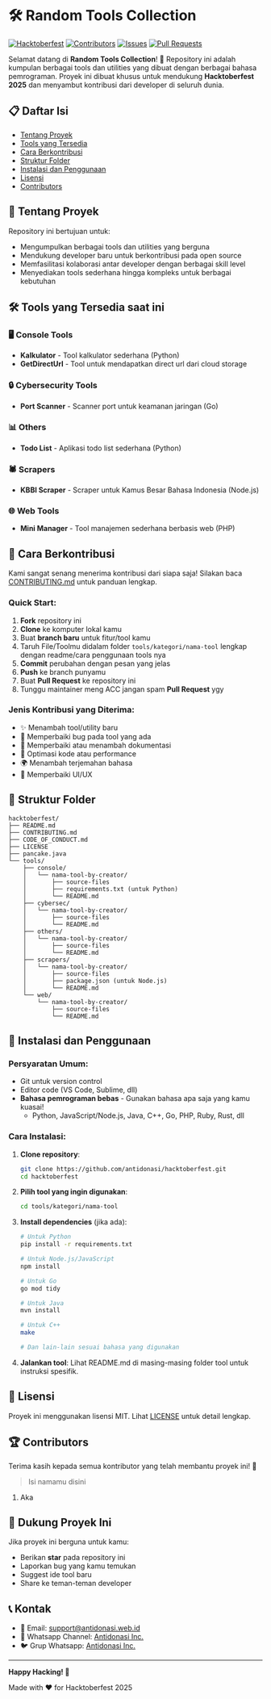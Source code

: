 # 🛠️ Random Tools Collection

[![Hacktoberfest](https://img.shields.io/badge/Hacktoberfest-2025-blueviolet.svg)](https://hacktoberfest.com/)
[![Contributors](https://img.shields.io/github/contributors/antidonasi/hacktoberfest.svg)](https://github.com/antidonasi/hacktoberfest/graphs/contributors)
[![Issues](https://img.shields.io/github/issues/antidonasi/hacktoberfest.svg)](https://github.com/antidonasi/hacktoberfest/issues)
[![Pull Requests](https://img.shields.io/github/issues-pr/antidonasi/hacktoberfest.svg)](https://github.com/antidonasi/hacktoberfest/pulls)

Selamat datang di **Random Tools Collection**! 🎉 Repository ini adalah kumpulan berbagai tools dan utilities yang dibuat dengan berbagai bahasa pemrograman. Proyek ini dibuat khusus untuk mendukung **Hacktoberfest 2025** dan menyambut kontribusi dari developer di seluruh dunia.

## 📋 Daftar Isi

- [Tentang Proyek](#-tentang-proyek)
- [Tools yang Tersedia](#-tools-yang-tersedia)
- [Cara Berkontribusi](#-cara-berkontribusi)
- [Struktur Folder](#-struktur-folder)
- [Instalasi dan Penggunaan](#-instalasi-dan-penggunaan)
- [Lisensi](#-lisensi)
- [Contributors](#-contributors)

## 🚀 Tentang Proyek

Repository ini bertujuan untuk:
- Mengumpulkan berbagai tools dan utilities yang berguna
- Mendukung developer baru untuk berkontribusi pada open source
- Memfasilitasi kolaborasi antar developer dengan berbagai skill level
- Menyediakan tools sederhana hingga kompleks untuk berbagai kebutuhan

## 🛠️ Tools yang Tersedia saat ini

### 🖥️ Console Tools
- **Kalkulator** - Tool kalkulator sederhana (Python)
- **GetDirectUrl** - Tool untuk mendapatkan direct url dari cloud storage

### 🔒 Cybersecurity Tools  
- **Port Scanner** - Scanner port untuk keamanan jaringan (Go)

### 📊 Others
- **Todo List** - Aplikasi todo list sederhana (Python)

### 🕷️ Scrapers
- **KBBI Scraper** - Scraper untuk Kamus Besar Bahasa Indonesia (Node.js)

### 🌐 Web Tools
- **Mini Manager** - Tool manajemen sederhana berbasis web (PHP)


## 🤝 Cara Berkontribusi

Kami sangat senang menerima kontribusi dari siapa saja! Silakan baca [CONTRIBUTING.md](CONTRIBUTING.md) untuk panduan lengkap.

### Quick Start:
1. **Fork** repository ini
2. **Clone** ke komputer lokal kamu
3. Buat **branch baru** untuk fitur/tool kamu
4. Taruh File/Toolmu didalam folder `tools/kategori/nama-tool` lengkap dengan readme/cara penggunaan tools nya 
5. **Commit** perubahan dengan pesan yang jelas
6. **Push** ke branch punyamu
7. Buat **Pull Request** ke repository ini
8. Tunggu maintainer meng ACC  jangan spam **Pull Request** ygy

### Jenis Kontribusi yang Diterima:
- ✨ Menambah tool/utility baru
- 🐛 Memperbaiki bug pada tool yang ada
- 📝 Memperbaiki atau menambah dokumentasi
- 🔧 Optimasi kode atau performance
- 🌍 Menambah terjemahan bahasa
- 🎨 Memperbaiki UI/UX

## 📁 Struktur Folder

```
hacktoberfest/
├── README.md
├── CONTRIBUTING.md
├── CODE_OF_CONDUCT.md
├── LICENSE
├── pancake.java
└── tools/
    ├── console/
    │   └── nama-tool-by-creator/
    │       ├── source-files
    │       ├── requirements.txt (untuk Python)
    │       └── README.md
    ├── cybersec/
    │   └── nama-tool-by-creator/
    │       ├── source-files
    │       └── README.md
    ├── others/
    │   └── nama-tool-by-creator/
    │       ├── source-files
    │       └── README.md
    ├── scrapers/
    │   └── nama-tool-by-creator/
    │       ├── source-files
    │       ├── package.json (untuk Node.js)
    │       └── README.md
    └── web/
        └── nama-tool-by-creator/
            ├── source-files
            └── README.md

```

## 🚀 Instalasi dan Penggunaan

### Persyaratan Umum:
- Git untuk version control
- Editor code (VS Code, Sublime, dll)
- **Bahasa pemrograman bebas** - Gunakan bahasa apa saja yang kamu kuasai!
  - Python, JavaScript/Node.js, Java, C++, Go, PHP, Ruby, Rust, dll


### Cara Instalasi:
1. **Clone repository**:
   ```bash
   git clone https://github.com/antidonasi/hacktoberfest.git
   cd hacktoberfest
   ```

2. **Pilih tool yang ingin digunakan**:
   ```bash
   cd tools/kategori/nama-tool
   ```

3. **Install dependencies** (jika ada):
   ```bash
   # Untuk Python
   pip install -r requirements.txt
   
   # Untuk Node.js/JavaScript
   npm install
   
   # Untuk Go
   go mod tidy
   
   # Untuk Java
   mvn install
   
   # Untuk C++
   make
   
   # Dan lain-lain sesuai bahasa yang digunakan
   ```

4. **Jalankan tool**:
   Lihat README.md di masing-masing folder tool untuk instruksi spesifik.

## 📝 Lisensi

Proyek ini menggunakan lisensi MIT. Lihat [LICENSE](LICENSE) untuk detail lengkap.

## 🏆 Contributors

Terima kasih kepada semua kontributor yang telah membantu proyek ini! 🙏

<!-- ALL-CONTRIBUTORS-LIST:START -->
> Isi namamu disini
1. Aka
<!-- ALL-CONTRIBUTORS-LIST:END -->

## 🌟 Dukung Proyek Ini

Jika proyek ini berguna untuk kamu:
-  Berikan **star** pada repository ini
-  Laporkan bug yang kamu temukan
-  Suggest ide tool baru
-  Share ke teman-teman developer

## 📞 Kontak

- 📧 Email: [support@antidonasi.web.id](support@antidonasi.web.id)
- 💬 Whatsapp Channel: [Antidonasi Inc.](https://whatsapp.com/channel/0029VagADOLLSmbaxFNswH1m)
- 🐦 Grup Whatsapp: [Antidonasi Inc.](https://chat.whatsapp.com/I5JCuQnIo4f79JsZAGCvDD)

---

**Happy Hacking! 🎃** 

Made with ❤️ for Hacktoberfest 2025

